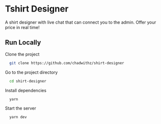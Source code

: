 # Tshirt Designer

A shirt designer with live chat that can connect you to the admin. Offer your price in real time!

## Run Locally

Clone the project

```bash
  git clone https://github.com/chadwithz/shirt-designer
```

Go to the project directory

```bash
  cd shirt-designer
```

Install dependencies

```bash
  yarn
```

Start the server

```bash
  yarn dev
```
